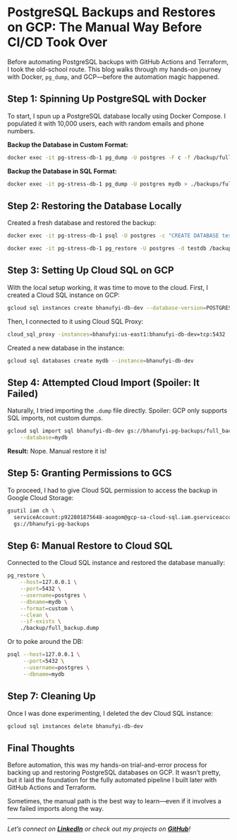 # PostgreSQL Backups and Restores on GCP: The Manual Way Before CI/CD Took Over

Before automating PostgreSQL backups with GitHub Actions and Terraform, I took the old-school route. This blog walks through my hands-on journey with Docker, `pg_dump`, and GCP—before the automation magic happened.

## Step 1: Spinning Up PostgreSQL with Docker

To start, I spun up a PostgreSQL database locally using Docker Compose. I populated it with 10,000 users, each with random emails and phone numbers.

**Backup the Database in Custom Format:**

```bash
docker exec -it pg-stress-db-1 pg_dump -U postgres -F c -f /backup/full_backup.dump mydb

```

**Backup the Database in SQL Format:**

```bash
docker exec -it pg-stress-db-1 pg_dump -U postgres mydb > ./backups/full_backup.sql

```

## Step 2: Restoring the Database Locally

Created a fresh database and restored the backup:

```bash
docker exec -it pg-stress-db-1 psql -U postgres -c "CREATE DATABASE testdb;"

```

```bash
docker exec -it pg-stress-db-1 pg_restore -U postgres -d testdb /backup/full_backup.dump

```

## Step 3: Setting Up Cloud SQL on GCP

With the local setup working, it was time to move to the cloud. First, I created a Cloud SQL instance on GCP:

```bash
gcloud sql instances create bhanufyi-db-dev --database-version=POSTGRES_15 --tier=db-f1-micro --region=us-east1 --storage-size=10GB

```

Then, I connected to it using Cloud SQL Proxy:

```bash
cloud_sql_proxy -instances=bhanufyi:us-east1:bhanufyi-db-dev=tcp:5432

```

Created a new database in the instance:

```bash
gcloud sql databases create mydb --instance=bhanufyi-db-dev

```

## Step 4: Attempted Cloud Import (Spoiler: It Failed)

Naturally, I tried importing the `.dump` file directly. Spoiler: GCP only supports SQL imports, not custom dumps.

```bash
gcloud sql import sql bhanufyi-db-dev gs://bhanufyi-pg-backups/full_backup.dump \
    --database=mydb

```

**Result:** Nope. Manual restore it is!

## Step 5: Granting Permissions to GCS

To proceed, I had to give Cloud SQL permission to access the backup in Google Cloud Storage:

```bash
gsutil iam ch \
  serviceAccount:p922801875648-aoagom@gcp-sa-cloud-sql.iam.gserviceaccount.com:roles/storage.admin \
  gs://bhanufyi-pg-backups

```

## Step 6: Manual Restore to Cloud SQL

Connected to the Cloud SQL instance and restored the database manually:

```bash
pg_restore \
    --host=127.0.0.1 \
    --port=5432 \
    --username=postgres \
    --dbname=mydb \
    --format=custom \
    --clean \
    --if-exists \
    ./backup/full_backup.dump

```

Or to poke around the DB:

```bash
psql --host=127.0.0.1 \
     --port=5432 \
     --username=postgres \
     --dbname=mydb

```

## Step 7: Cleaning Up

Once I was done experimenting, I deleted the dev Cloud SQL instance:

```bash
gcloud sql instances delete bhanufyi-db-dev

```

## Final Thoughts

Before automation, this was my hands-on trial-and-error process for backing up and restoring PostgreSQL databases on GCP. It wasn’t pretty, but it laid the foundation for the fully automated pipeline I built later with GitHub Actions and Terraform.

Sometimes, the manual path is the best way to learn—even if it involves a few failed imports along the way.

---

*Let’s connect on [**LinkedIn**](https://www.linkedin.com/in/bhanufyi) or check out my projects on [**GitHub**](https://github.com/bhanufyi)!*